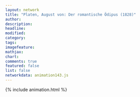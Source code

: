 ```yaml
---
layout: network
title: "Platen, August von: Der romantische Ödipus (1828)"
author:
description:
headline:
modified:
category:
tags:
imagefeature: 
mathjax: 
chart: 
comments: true
featured: false
list: false
networkdata: animation143.js
---
```

{% include animation.html %}
